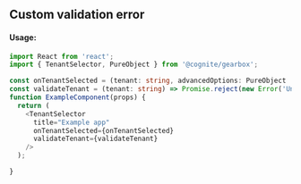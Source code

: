 ## Custom validation error

<!-- STORY -->

#### Usage:

```typescript jsx
import React from 'react';
import { TenantSelector, PureObject } from '@cognite/gearbox';

const onTenantSelected = (tenant: string, advancedOptions: PureObject | null) => {};
const validateTenant = (tenant: string) => Promise.reject(new Error('Unknown'));
function ExampleComponent(props) {
  return (
    <TenantSelector
      title="Example app"
      onTenantSelected={onTenantSelected}
      validateTenant={validateTenant}
    />
  );

}
```
